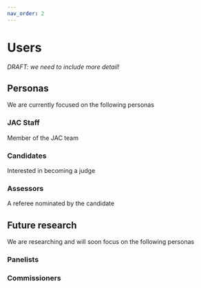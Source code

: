 ```yaml
---
nav_order: 2
---
```


# Users

_DRAFT: we need to include more detail!_

## Personas

We are currently focused on the following personas

### JAC Staff
Member of the JAC team

### Candidates
Interested in becoming a judge

### Assessors
A referee nominated by the candidate


## Future research

We are researching and will soon focus on the following personas

### Panelists

### Commissioners

